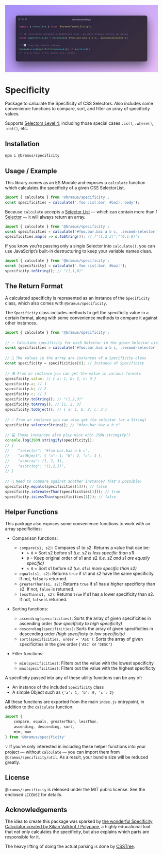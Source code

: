 ![Calculate CSS Specificity](./screenshots/calculate-specificity.png)

# Specificity

Package to calculate the Specificity of CSS Selectors. Also includes some convenience functions to compare, sort, and filter an array of specificity values.

Supports [Selectors Level 4](https://www.w3.org/TR/selectors-4/), including those special cases `:is()`, `:where()`, `:not()`, etc. 

## Installation

```bash
npm i @bramus/specificity
```

## Usage / Example

This library comes as an ES Module and exposes a `calculate` function which calculates the specificity of a given CSS SelectorList.

```js
import { calculate } from '@bramus/specificity';
const specificities = calculate('.foo :is(.bar, #baz), body');
```

Because `calculate` accepts a [Selector List](https://www.w3.org/TR/selectors-4/#grouping) — which can contain more than 1 [Selector](https://www.w3.org/TR/selectors-4/#selector) — it will always return an array.

```js
import { calculate } from '@bramus/specificity';
const specificities = calculate('#foo.bar.baz a b c, .second-selector');
specificities.map(s => s.toString()); // ["(1,2,3)","(0,1,0)"]
```

If you know you’re passing only a single Selector into `calculate()`, you can use JavaScript’s built-in destructuring to keep your variable names clean.

```js
import { calculate } from '@bramus/specificity';
const [specificity] = calculate('.foo :is(.bar, #baz)');
specificity.toString(); // "(1,1,0)"
```

## The Return Format

A calculated specificity is represented as an instance of the `Specificity` class, which also comes with `@bramus/specificity`.

The `Specificity` class includes methods to get the specificity value in a certain format, along with some convenience methods to compare it against other instances.

```js
import { calculate } from '@bramus/specificity';

// ✨ Calculate specificity for each Selector in the given Selector List
const specificities = calculate('#foo.bar.baz a b c, .second-selector');

// 🚚 The values in the array are instances of a Specificity class
const specificity = specificities[0]; // Instance of Specificity

// 🛠 From an instance you can get the value in various formats
specificity.value; // { a: 1, b: 2, c: 3 }
specificity.a; // 1
specificity.b; // 2
specificity.c; // 3
specificity.toString(); // "(1,2,3)"
specificity.toArray(); // [1, 2, 3]
specificity.toObject(); // { a: 1, b: 2, c: 3 }

// 💡 From an instance you can also get the selector (as a String)
specificity.selectorString(); // "#foo.bar.baz a b c"

// 💻 These instances also play nice with JSON.stringify()
console.log(JSON.stringify(specificity));
// {
//    "selector": '#foo.bar.baz a b c',
//    "asObject": { "a": 1, "b": 2, "c": 3 },
//    "asArray": [1, 2, 3],
//    "asString": "(1,2,3)",
// }

// 🔀 Need to compare against another instance? That's possible!
specificity.equals(specificities[1])); // false
specificity.isGreaterThan(specificities[1])); // true
specificity.isLessThan(specificities[1])); // false
```
## Helper Functions

This package also exposes some convenience functions to work with an array specificities:

- Comparison functions:
    - `compare(s1, s2)`: Compares s1 to s2. Returns a value that can be:
        - `> 0` = Sort s2 before s1 _(i.e. s2 is less specific than s1)_
        - `0` = Keep original order of s1 and s2 _(i.e. s2 and s1 are equally specific)_
        - `< 0` = Sort s1 before s2 _(i.e. s1 is more specific than s2)_
    - `equals(s1, s2)`: Returns `true` if s1 and s2 have the same specificity. If not, `false` is returned.
    - `greaterThan(s1, s2)`: Returns `true` if s1 has a higher specificity than s2. If not, `false` is returned.
    - `lessThan(s1, s2)`: Returns `true` if s1 has a lower specificity than s2. If not, `false` is returned.

- Sorting functions:
    - `ascending(specificities)`: Sorts the array of given specificities in ascending order _(low specificity to high specificity)_
    - `descending(specificities)`: Sorts the array of given specificities in descending order _(high specificity to low specificity)_
    - `sort(specificities, order = 'ASC')`: Sorts the array of given specificities in the give order (`'ASC'` or `'DESC'`)

- Filter functions:
    - `min(specificities)`: Filters out the value with the lowest specificity
    - `max(specificities)`: Filters out the value with the highest specificity

A specificity passed into any of these utility functions can be any of:

- An instance of the included `Specificity` class
- A simple Object such as `{'a': 1, 'b': 0, 'c': 2}`

All these functions are exported from the main `index.js` entrypoint, in addition to the `calculate` function.

```js
import {
    compare, equals, greaterThan, lessThan,
    ascending, descending, sort,
    min, max
} from '@bramus/specificity'
```

💡 If you're only interested in including these helper functions into your project — without `calculate` — you can import them from `@bramus/specificity/util`. As a result, your bundle size will be reduced greatly.

## License

`@bramus/specificity` is released under the MIT public license. See the enclosed `LICENSE` for details.

## Acknowledgements

The idea to create this package was sparked by [the wonderful Specificity Calculator created by Kilian Valkhof / Polypane](https://polypane.app/css-specificity-calculator/), a highly educational tool that not only calculates the specificity, but also explains which parts are responsible for it.

The heavy lifting of doing the actual parsing is done by [CSSTree](https://github.com/csstree/csstree).
